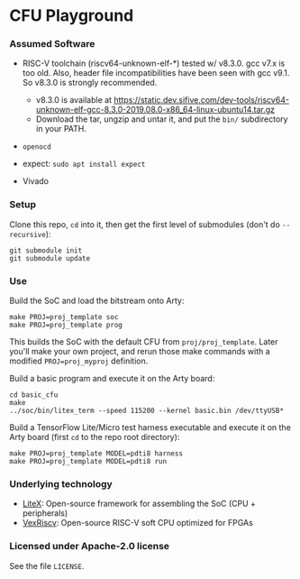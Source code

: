 # CFU Playground

### Assumed Software

* RISC-V toolchain (riscv64-unknown-elf-*) tested w/ v8.3.0.  gcc v7.x is too old.   Also, header file incompatibilities have been seen with gcc v9.1.  So v8.3.0 is strongly recommended.
  * v8.3.0 is available at https://static.dev.sifive.com/dev-tools/riscv64-unknown-elf-gcc-8.3.0-2019.08.0-x86_64-linux-ubuntu14.tar.gz
  * Download the tar, ungzip and untar it, and put the `bin/` subdirectory in your PATH.

* `openocd`

* expect: `sudo apt install expect`

* Vivado


### Setup

Clone this repo, `cd` into it, then get the first level of submodules (don't do `--recursive`):
```
git submodule init
git submodule update
```
### Use

Build the SoC and load the bitstream onto Arty:
```
make PROJ=proj_template soc
make PROJ=proj_template prog
```
This builds the SoC with the default CFU from `proj/proj_template`.   Later you'll make your own project, and rerun those make commands with a modified `PROJ=proj_myproj` definition.


Build a basic program and execute it on the Arty board:
```
cd basic_cfu
make
../soc/bin/litex_term --speed 115200 --kernel basic.bin /dev/ttyUSB*
```

Build a TensorFlow Lite/Micro test harness executable and execute it on the Arty board (first `cd` to the repo root directory):

```
make PROJ=proj_template MODEL=pdti8 harness
make PROJ=proj_template MODEL=pdti8 run
```


### Underlying technology

* [LiteX](https://github.com/enjoy-digital/litex): Open-source framework for assembling the SoC (CPU + peripherals)
* [VexRiscv](https://github.com/SpinalHDL/VexRiscv): Open-source RISC-V soft CPU optimized for FPGAs


### Licensed under Apache-2.0 license

See the file `LICENSE`.
